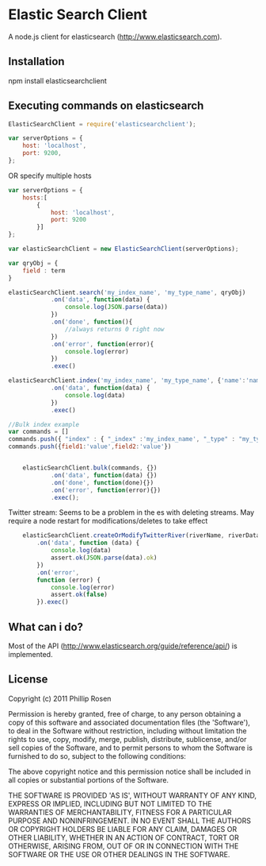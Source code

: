Elastic Search Client
=====================

A node.js client for elasticsearch (http://www.elasticsearch.com). 

## Installation

npm install elasticsearchclient


## Executing commands on elasticsearch

```javascript
ElasticSearchClient = require('elasticsearchclient');

var serverOptions = {
    host: 'localhost',
    port: 9200,
};
```

OR specify multiple hosts

```javascript
var serverOptions = {
    hosts:[
        {
            host: 'localhost',
            port: 9200
        }]
};
```

```javascript
var elasticSearchClient = new ElasticSearchClient(serverOptions);

var qryObj = {
    field : term
}

elasticSearchClient.search('my_index_name', 'my_type_name', qryObj)
            .on('data', function(data) {
                console.log(JSON.parse(data))
            })
            .on('done', function(){
                //always returns 0 right now
            })
            .on('error', function(error){
                console.log(error)
            })
            .exec()

elasticSearchClient.index('my_index_name', 'my_type_name', {'name':'name', id:"1111"})
            .on('data', function(data) {
                console.log(data)
            })
            .exec()

//Bulk index example
var commands = []
commands.push({ "index" : { "_index" :'my_index_name', "_type" : "my_type_name"} })
commands.push({field1:'value',field2:'value'})


    elasticSearchClient.bulk(commands, {})
            .on('data', function(data) {})
            .on('done', function(done){})
            .on('error', function(error){})
            .exec();

```

Twitter stream:
Seems to be a problem in the es with deleting streams. May require a node restart for modifications/deletes to take effect


```javascript
    elasticSearchClient.createOrModifyTwitterRiver(riverName, riverData)
        .on('data', function (data) {
            console.log(data)
            assert.ok(JSON.parse(data).ok)
        })
        .on('error',
        function (error) {
            console.log(error)
            assert.ok(false)
        }).exec()
```

## What can i do?

Most of the API (http://www.elasticsearch.org/guide/reference/api/) is implemented. 

## License

Copyright (c) 2011 Phillip Rosen

Permission is hereby granted, free of charge, to any person obtaining
a copy of this software and associated documentation files (the
'Software'), to deal in the Software without restriction, including
without limitation the rights to use, copy, modify, merge, publish,
distribute, sublicense, and/or sell copies of the Software, and to
permit persons to whom the Software is furnished to do so, subject to
the following conditions:

The above copyright notice and this permission notice shall be
included in all copies or substantial portions of the Software.

THE SOFTWARE IS PROVIDED 'AS IS', WITHOUT WARRANTY OF ANY KIND,
EXPRESS OR IMPLIED, INCLUDING BUT NOT LIMITED TO THE WARRANTIES OF
MERCHANTABILITY, FITNESS FOR A PARTICULAR PURPOSE AND NONINFRINGEMENT.
IN NO EVENT SHALL THE AUTHORS OR COPYRIGHT HOLDERS BE LIABLE FOR ANY
CLAIM, DAMAGES OR OTHER LIABILITY, WHETHER IN AN ACTION OF CONTRACT,
TORT OR OTHERWISE, ARISING FROM, OUT OF OR IN CONNECTION WITH THE
SOFTWARE OR THE USE OR OTHER DEALINGS IN THE SOFTWARE.